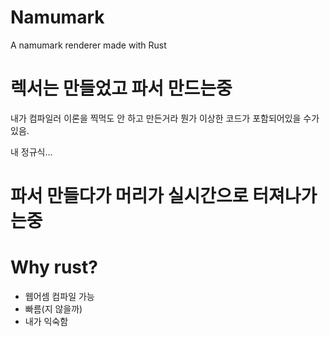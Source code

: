 # Namumark
A namumark renderer made with Rust

# 렉서는 만들었고 파서 만드는중
내가 컴파일러 이론을 찍먹도 안 하고 만든거라 뭔가 이상한 코드가 포함되어있을 수가 있음.

내 정규식...
# 파서 만들다가 머리가 실시간으로 터져나가는중
# Why rust?
- 웹어셈 컴파일 가능
- 빠름(지 않을까)
- 내가 익숙함